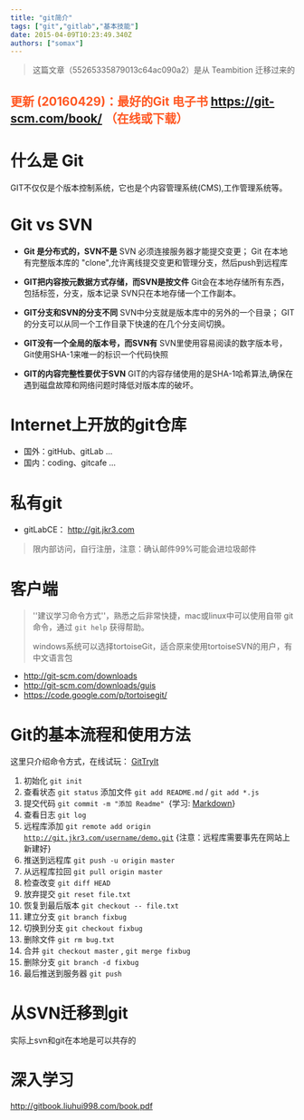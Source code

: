 ```yaml
---
title: "git简介"
tags: ["git","gitlab","基本技能"]
date: 2015-04-09T10:23:49.340Z
authors: ["somax"]
---
```


> 这篇文章（55265335879013c64ac090a2）是从 Teambition 迁移过来的

<h2><span style="color:rgb(255, 87, 34);">更新 (20160429)：最好的Git 电子书&nbsp;<a href="https://git-scm.com/book/" target="_blank">https://git-scm.com/book/</a>&nbsp;（在线或下载）</span></h2><h1>什么是 Git</h1><p>GIT不仅仅是个版本控制系统，它也是个内容管理系统(CMS),工作管理系统等。</p><h1>Git vs SVN</h1><ul><li><p><strong>Git 是分布式的，SVN不是</strong>&nbsp;SVN 必须连接服务器才能提交变更； Git 在本地有完整版本库的 "clone",允许离线提交变更和管理分支，然后push到远程库</p></li><li><p><strong>GIT把内容按元数据方式存储，而SVN是按文件</strong>&nbsp;Git会在本地存储所有东西，包括标签，分支，版本记录 SVN只在本地存储一个工作副本。</p></li><li><p><strong>GIT分支和SVN的分支不同</strong>&nbsp;SVN中分支就是版本库中的另外的一个目录； GIT的分支可以从同一个工作目录下快速的在几个分支间切换。</p></li><li><p><strong>GIT没有一个全局的版本号，而SVN有</strong>&nbsp;SVN里使用容易阅读的数字版本号，Git使用SHA-1来唯一的标识一个代码快照</p></li><li><p><strong>GIT的内容完整性要优于SVN</strong>&nbsp;GIT的内容存储使用的是SHA-1哈希算法,确保在遇到磁盘故障和网络问题时降低对版本库的破坏。</p></li></ul><h1>Internet上开放的git仓库</h1><ul><li>国外：gitHub、gitLab ...</li><li>国内：coding、gitcafe ...</li></ul><h1>私有git</h1><ul><li>gitLabCE： <a href="http://git.jkr3.com">http://git.jkr3.com</a></li></ul><blockquote><p>限内部访问，自行注册，注意：确认邮件99%可能会进垃圾邮件</p></blockquote><h1>客户端</h1><blockquote><p>''建议学习命令方式''，熟悉之后非常快捷，mac或linux中可以使用自带 git 命令，通过&nbsp;<code>git help</code>&nbsp;获得帮助。</p><p>windows系统可以选择tortoiseGit，适合原来使用tortoiseSVN的用户，有中文语言包</p></blockquote><ul><li><a href="http://git-scm.com/downloads">http://git-scm.com/downloads</a></li><li><a href="http://git-scm.com/downloads/guis">http://git-scm.com/downloads/guis</a></li><li><a href="https://code.google.com/p/tortoisegit/">https://code.google.com/p/tortoisegit/</a></li></ul><h1>Git的基本流程和使用方法</h1><p>这里只介绍命令方式，在线试玩：&nbsp;<a href="https://try.github.io/levels/1/challenges/1">GitTryIt</a></p><ol><li>初始化&nbsp;<code>git init</code></li><li>查看状态&nbsp;<code>git status</code>&nbsp;添加文件&nbsp;<code>git add README.md</code>&nbsp;/&nbsp;<code>git add *.js</code></li><li>提交代码&nbsp;<code>git commit -m "添加 Readme"</code>&nbsp;&nbsp;{学习:&nbsp;<a href="http://wowubuntu.com/markdown/">Markdown</a>}</li><li>查看日志&nbsp;<code>git log</code></li><li>远程库添加&nbsp;<code>git remote add origin <a href="http://git.jkr3.com/username/demo.git">http://git.jkr3.com/username/demo.git</a></code>&nbsp;{注意：远程库需要事先在网站上新建好}</li><li>推送到远程库&nbsp;<code>git push -u origin master</code></li><li>从远程库拉回&nbsp;<code>git pull origin master</code></li><li>检查改变&nbsp;<code>git diff HEAD</code></li><li>放弃提交&nbsp;<code>git reset file.txt</code></li><li>恢复到最后版本&nbsp;<code>git checkout -- file.txt</code></li><li>建立分支&nbsp;<code>git branch fixbug</code></li><li>切换到分支&nbsp;<code>git checkout fixbug</code></li><li>删除文件&nbsp;<code>git rm bug.txt</code></li><li>合并&nbsp;<code>git checkout master</code>&nbsp;,&nbsp;<code>git merge fixbug</code></li><li>删除分支&nbsp;<code>git branch -d fixbug</code></li><li>最后推送到服务器&nbsp;<code>git push</code></li></ol><h1>从SVN迁移到git</h1><p>实际上svn和git在本地是可以共存的</p><h1>深入学习</h1><p><a href="http://gitbook.liuhui998.com/book.pdf">http://gitbook.liuhui998.com/book.pdf</a></p>

